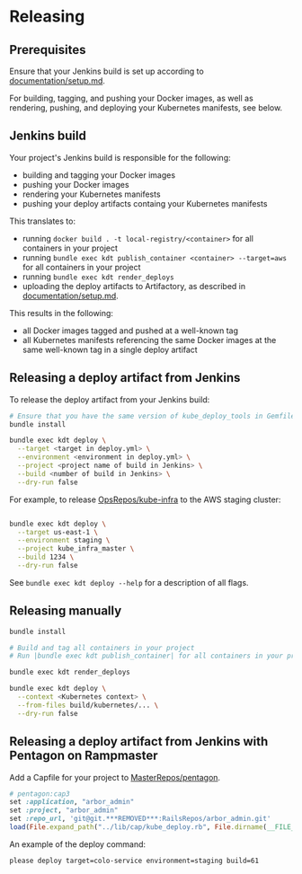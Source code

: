 
# Releasing

## Prerequisites
Ensure that your Jenkins build is set up according to
[documentation/setup.md](setup.md).

For building, tagging, and pushing your Docker images, as well as
rendering, pushing, and deploying your Kubernetes manifests, see below.

## Jenkins build

Your project's Jenkins build is responsible for the following:

- building and tagging your Docker images
- pushing your Docker images
- rendering your Kubernetes manifests
- pushing your deploy artifacts containg your Kubernetes manifests

This translates to:

- running `docker build . -t local-registry/<container>` for all containers in
your project
- running `bundle exec kdt publish_container <container> --target=aws` for all
containers in your project
- running `bundle exec kdt render_deploys`
- uploading the deploy artifacts to Artifactory, as described in
[documentation/setup.md](setup.md).

This results in the following:

- all Docker images tagged and pushed at a well-known tag
- all Kubernetes manifests referencing the same Docker images at the same
well-known tag in a single deploy artifact

## Releasing a deploy artifact from Jenkins

To release the deploy artifact from your Jenkins build:

```bash
# Ensure that you have the same version of kube_deploy_tools in Gemfile.lock
bundle install

bundle exec kdt deploy \
  --target <target in deploy.yml> \
  --environment <environment in deploy.yml> \
  --project <project name of build in Jenkins> \
  --build <number of build in Jenkins> \
  --dry-run false
```

For example, to release [OpsRepos/kube-infra](https://git.***REMOVED***/OpsRepos/kube-infra)
to the AWS staging cluster:
```bash

bundle exec kdt deploy \
  --target us-east-1 \
  --environment staging \
  --project kube_infra_master \
  --build 1234 \
  --dry-run false
```

See `bundle exec kdt deploy --help` for a description of all flags.

## Releasing manually

```bash
bundle install

# Build and tag all containers in your project
# Run |bundle exec kdt publish_container| for all containers in your project

bundle exec kdt render_deploys

bundle exec kdt deploy \
  --context <Kubernetes context> \
  --from-files build/kubernetes/... \
  --dry-run false
```

## Releasing a deploy artifact from Jenkins with Pentagon on Rampmaster

Add a Capfile for your project to [MasterRepos/pentagon](https://git.***REMOVED***/MasterRepos/pentagon).
```ruby
# pentagon:cap3
set :application, "arbor_admin"
set :project, "arbor_admin"
set :repo_url, 'git@git.***REMOVED***:RailsRepos/arbor_admin.git'
load(File.expand_path("../lib/cap/kube_deploy.rb", File.dirname(__FILE__)))
```

An example of the deploy command:

```bash
please deploy target=colo-service environment=staging build=61
```

